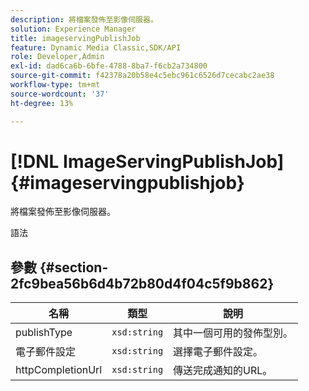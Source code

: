 ```yaml
---
description: 將檔案發佈至影像伺服器。
solution: Experience Manager
title: imageservingPublishJob
feature: Dynamic Media Classic,SDK/API
role: Developer,Admin
exl-id: dad6ca6b-6bfe-4788-8ba7-f6cb2a734800
source-git-commit: f42378a20b58e4c5ebc961c6526d7cecabc2ae38
workflow-type: tm+mt
source-wordcount: '37'
ht-degree: 13%

---
```


# [!DNL ImageServingPublishJob]{#imageservingpublishjob}

將檔案發佈至影像伺服器。

語法

## 參數 {#section-2fc9bea56b6d4b72b80d4f04c5f9b862}

| 名稱 | 類型 | 說明 |
|---|---|---|
| publishType | `xsd:string` | 其中一個可用的發佈型別。 |
| 電子郵件設定 | `xsd:string` | 選擇電子郵件設定。 |
| httpCompletionUrl | `xsd:string` | 傳送完成通知的URL。 |
